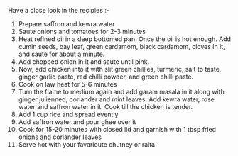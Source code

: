 Have a close look in the recipies :-
1. Prepare saffron and kewra water
2. Saute onions and tomatoes for 2-3 minutes
3. Heat refined oil in a deep bottomed pan. Once the oil is hot enough. Add cumin seeds, bay leaf, green cardamom, black cardamom, cloves in it, and saute for about a minute. 
4. Add chopped onion in it and saute until pink.
5. Now, add chicken into it with slit green chillies, turmeric, salt to taste, ginger garlic paste, red chilli powder, and green chilli paste.
6. Cook on law heat for 5-6 minutes
7. Turn the flame to medium again and add garam masala in it along with ginger julienned, coriander and mint leaves. Add  kewra water, rose water and saffron water in it. Cook till the chicken is tender.
8. Add 1 cup rice and spread evently
9. Add saffron water and pour ghee over it
10. Cook for 15-20 minutes with closed lid and garnish with 1 tbsp fried onions and coriander leaves
11. Serve hot with your favarioute chutney or raita

